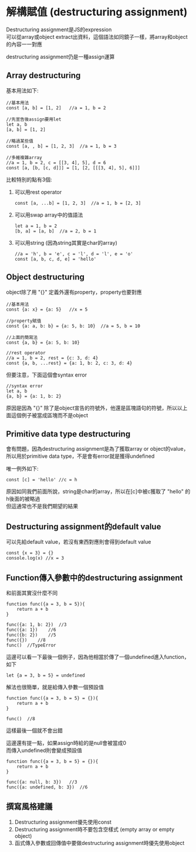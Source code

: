 # 解構賦值 (destructuring assignment)
Destructuring assignment是JS的expression  
可以從array或object extract出資料，這個語法如同鏡子一樣，將array和object的內容一一對應  

destructuring assignment仍是一種assign運算

## Array destructuring
基本用法如下:  
```
//基本用法
const [a, b] = [1, 2]   //a = 1, b = 2

//先宣告後assign要用let
let a, b
[a, b] = [1, 2]

//略過某些值
const [a, , b] = [1, 2, 3]  //a = 1, b = 3

//多維複雜array
//a = 1, b = 2, c = [[3, 4], 5], d = 6
const [a, [b, [c, d]]] = [1, [2, [[[3, 4], 5], 6]]]
```
比較特別的點有3個:  
1. 可以用rest operator
   ```
   const [a, ...b] = [1, 2, 3]  //a = 1, b = [2, 3]
   ```

2. 可以用swap array中的值語法
   ```
   let a = 1, b = 2
   [b, a] = [a, b]  //a = 2, b = 1
   ```

3. 可以用string (因為string其實是char的array)
   ```
   //a = 'h', b = 'e', c = 'l', d = 'l', e = 'o'
   const [a, b, c, d, e] = 'hello'
   ```

## Object destructuring
object除了用 "{}" 定義外還有property，property也要對應
```
//基本用法
const {a: x} = {a: 5}   //x = 5

//property賦值
const {a: a, b: b} = {a: 5, b: 10}  //a = 5, b = 10

//上面的簡寫法
const {a, b} = {a: 5, b: 10}

//rest operator
//a = 1, b = 2, rest = {c: 3, d: 4}
const {a, b, ...rest} = {a: 1, b: 2, c: 3, d: 4}
```
但要注意，下面這個會syntax error
```
//syntax error
let a, b
{a, b} = {a: 1, b: 2}
```
原因是因為 "{}" 除了是object宣告的符號外，他還是區塊語句的符號，所以以上面這個例子被當成區塊而不是object

## Primitive data type destructuring
會有問題，因為destructuring assignment是為了獲取array or object的value，所以用於primitive data type，不是會有error就是獲得undefined

唯一例外如下:
```
const [c] = 'hello' //c = h
```
原因如同我們前面所說，string是char的array，所以在[c]中被c獲取了 "hello" 的h後面的被略過  
但這通常也不是我們期望的結果  

## Destructuring assignment的default value
可以先給default value，若沒有東西對應則會得到default value
```
const {x = 3} = {}
console.log(x) //x = 3
```

## Function傳入參數中的destructuring assignment
和前面其實沒什麼不同
```
function func({a = 3, b = 5}){
    return a + b
}

func({a: 1, b: 2})  //3
func({a: 1})    //6
func({b: 2})    //5
func({})    //8
func()  //TypeError
```
這邊可以看一下最後一個例子，因為他相當於傳了一個undefined進入function，如下  
```
let {a = 3, b = 5} = undefined
```
解法也很簡單，就是給傳入參數一個預設值
```
function func({a = 3, b = 5} = {}){
    return a + b
}

func()  //8
```
這樣最後一個就不會出錯  

這邊還有提一點，如果assign時給的是null會被當成0  
而傳入undefined則會變成預設值
```
function func({a = 3, b = 5} = {}){
    return a + b
}

func({a: null, b: 3})   //3
func({a: undefined, b: 3})  //6
```

## 撰寫風格建議
1. Destructuring assignment優先使用const  
2. Destructuring assignment時不要包含空樣式 (empty array or empty object)  
3. 函式傳入參數或回傳值中要做destructuring assignment時優先使用object
